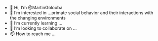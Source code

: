 - 👋 Hi, I’m @MartinGolooba
- 👀 I’m interested in ...primate social behavior and their interactions with the changing environments 
- 🌱 I’m currently learning ...
- 💞️ I’m looking to collaborate on ...
- 📫 How to reach me ...

<!---
MartinGolooba/MartinGolooba is a ✨ special ✨ repository because its `README.md` (this file) appears on your GitHub profile.
You can click the Preview link to take a look at your changes.
--->
